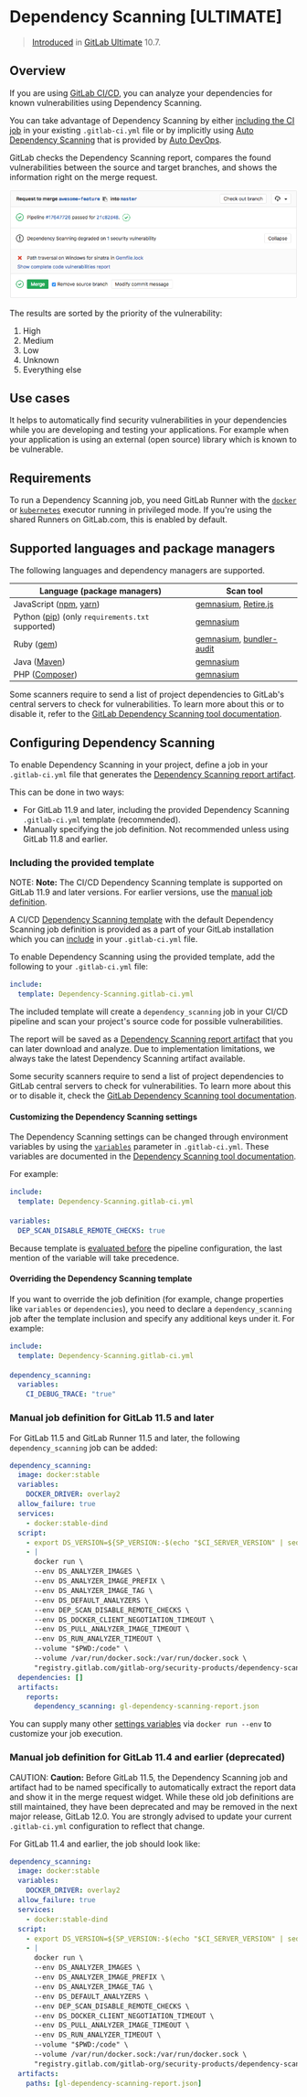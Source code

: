 # Dependency Scanning **[ULTIMATE]**

> [Introduced](https://gitlab.com/gitlab-org/gitlab-ee/issues/5105)
in [GitLab Ultimate](https://about.gitlab.com/pricing/) 10.7.

## Overview

If you are using [GitLab CI/CD](../../../ci/README.md), you can analyze your dependencies for known
vulnerabilities using Dependency Scanning.

You can take advantage of Dependency Scanning by either [including the CI job](../../../ci/examples/dependency_scanning.md) in
your existing `.gitlab-ci.yml` file or by implicitly using
[Auto Dependency Scanning](../../../topics/autodevops/index.md#auto-dependency-scanning-ultimate)
that is provided by [Auto DevOps](../../../topics/autodevops/index.md).

GitLab checks the Dependency Scanning report, compares the found vulnerabilities
between the source and target branches, and shows the information right on the
merge request.

![Dependency Scanning Widget](img/dependency_scanning.png)

The results are sorted by the priority of the vulnerability:

1. High
1. Medium
1. Low
1. Unknown
1. Everything else

## Use cases

It helps to automatically find security vulnerabilities in your dependencies
while you are developing and testing your applications. For example when your
application is using an external (open source) library which is known to be vulnerable.

## Requirements

To run a Dependency Scanning job, you need GitLab Runner with the
[`docker`](https://docs.gitlab.com/runner/executors/docker.html#use-docker-in-docker-with-privileged-mode) or
[`kubernetes`](https://docs.gitlab.com/runner/install/kubernetes.html#running-privileged-containers-for-the-runners)
executor running in privileged mode. If you're using the shared Runners on GitLab.com,
this is enabled by default.

## Supported languages and package managers

The following languages and dependency managers are supported.

| Language (package managers)                                                 | Scan tool                                                                                                                         |
|-----------------------------------------------------------------------------|-----------------------------------------------------------------------------------------------------------------------------------|
| JavaScript ([npm](https://www.npmjs.com/), [yarn](https://yarnpkg.com/en/)) | [gemnasium](https://gitlab.com/gitlab-org/security-products/gemnasium/general), [Retire.js](https://retirejs.github.io/retire.js)         |
| Python ([pip](https://pip.pypa.io/en/stable/)) (only `requirements.txt` supported)  | [gemnasium](https://gitlab.com/gitlab-org/security-products/gemnasium/general)                                                            |
| Ruby ([gem](https://rubygems.org/))                                         | [gemnasium](https://gitlab.com/gitlab-org/security-products/gemnasium/general), [bundler-audit](https://github.com/rubysec/bundler-audit) |
| Java ([Maven](https://maven.apache.org/))                                   | [gemnasium](https://gitlab.com/gitlab-org/security-products/gemnasium/general)                                                            |
| PHP ([Composer](https://getcomposer.org/))                                  | [gemnasium](https://gitlab.com/gitlab-org/security-products/gemnasium/general)                                                            |

Some scanners require to send a list of project dependencies to GitLab's central
servers to check for vulnerabilities. To learn more about this or to disable it,
refer to the [GitLab Dependency Scanning tool documentation](https://gitlab.com/gitlab-org/security-products/dependency-scanning#remote-checks).

## Configuring Dependency Scanning

To enable Dependency Scanning in your project, define a job in your `.gitlab-ci.yml`
file that generates the
[Dependency Scanning report artifact](../../../ci/yaml/README.md#artifactsreportsdependency_scanning-ultimate).

This can be done in two ways:

- For GitLab 11.9 and later, including the provided Dependency Scanning
  `.gitlab-ci.yml` template (recommended).
- Manually specifying the job definition. Not recommended unless using GitLab
  11.8 and earlier.

### Including the provided template

NOTE: **Note:**
The CI/CD Dependency Scanning template is supported on GitLab 11.9 and later versions.
For earlier versions, use the [manual job definition](#manual-job-definition-for-gitlab-115-and-later).

A CI/CD [Dependency Scanning template](https://gitlab.com/gitlab-org/gitlab-ee/blob/master/lib/gitlab/ci/templates/Security/Dependency-Scanning.gitlab-ci.yml)
with the default Dependency Scanning job definition is provided as a part of your GitLab
installation which you can [include](../../../ci/yaml/README.md#includetemplate)
in your `.gitlab-ci.yml` file.

To enable Dependency Scanning using the provided template, add the following to
your `.gitlab-ci.yml` file:

```yaml
include:
  template: Dependency-Scanning.gitlab-ci.yml
```

The included template will create a `dependency_scanning` job in your CI/CD
pipeline and scan your project's source code for possible vulnerabilities.

The report will be saved as a
[Dependency Scanning report artifact](../../../ci/yaml/README.md#artifactsreportsdependency_scanning-ultimate)
that you can later download and analyze. Due to implementation limitations, we
always take the latest Dependency Scanning artifact available.

Some security scanners require to send a list of project dependencies to GitLab
central servers to check for vulnerabilities. To learn more about this or to
disable it, check the
[GitLab Dependency Scanning tool documentation](https://gitlab.com/gitlab-org/security-products/dependency-scanning#remote-checks).

#### Customizing the Dependency Scanning settings

The Dependency Scanning settings can be changed through environment variables by using the
[`variables`](../../../ci/yaml/README.md#variables) parameter in `.gitlab-ci.yml`.
These variables are documented in the
[Dependency Scanning tool documentation](https://gitlab.com/gitlab-org/security-products/dependency-scanning#settings).

For example:

```yaml
include:
  template: Dependency-Scanning.gitlab-ci.yml

variables:
  DEP_SCAN_DISABLE_REMOTE_CHECKS: true
```

Because template is [evaluated before](../../../ci/yaml/README.md#include) the pipeline
configuration, the last mention of the variable will take precedence.

#### Overriding the Dependency Scanning template

If you want to override the job definition (for example, change properties like
`variables` or `dependencies`), you need to declare a `dependency_scanning` job
after the template inclusion and specify any additional keys under it. For example:

```yaml
include:
  template: Dependency-Scanning.gitlab-ci.yml

dependency_scanning:
  variables:
    CI_DEBUG_TRACE: "true"
```

### Manual job definition for GitLab 11.5 and later

For GitLab 11.5 and GitLab Runner 11.5 and later, the following `dependency_scanning`
job can be added:

```yaml
dependency_scanning:
  image: docker:stable
  variables:
    DOCKER_DRIVER: overlay2
  allow_failure: true
  services:
    - docker:stable-dind
  script:
    - export DS_VERSION=${SP_VERSION:-$(echo "$CI_SERVER_VERSION" | sed 's/^\([0-9]*\)\.\([0-9]*\).*/\1-\2-stable/')}
    - |
      docker run \
      --env DS_ANALYZER_IMAGES \
      --env DS_ANALYZER_IMAGE_PREFIX \
      --env DS_ANALYZER_IMAGE_TAG \
      --env DS_DEFAULT_ANALYZERS \
      --env DEP_SCAN_DISABLE_REMOTE_CHECKS \
      --env DS_DOCKER_CLIENT_NEGOTIATION_TIMEOUT \
      --env DS_PULL_ANALYZER_IMAGE_TIMEOUT \
      --env DS_RUN_ANALYZER_TIMEOUT \
      --volume "$PWD:/code" \
      --volume /var/run/docker.sock:/var/run/docker.sock \
      "registry.gitlab.com/gitlab-org/security-products/dependency-scanning:$DS_VERSION" /code
  dependencies: []
  artifacts:
    reports:
      dependency_scanning: gl-dependency-scanning-report.json
```

You can supply many other [settings variables](https://gitlab.com/gitlab-org/security-products/dependency-scanning#settings)
via `docker run --env` to customize your job execution.

### Manual job definition for GitLab 11.4 and earlier (deprecated)

CAUTION: **Caution:**
Before GitLab 11.5, the Dependency Scanning job and artifact had to be named specifically
to automatically extract the report data and show it in the merge request widget.
While these old job definitions are still maintained, they have been deprecated
and may be removed in the next major release, GitLab 12.0. You are strongly advised
to update your current `.gitlab-ci.yml` configuration to reflect that change.

For GitLab 11.4 and earlier, the job should look like:

```yaml
dependency_scanning:
  image: docker:stable
  variables:
    DOCKER_DRIVER: overlay2
  allow_failure: true
  services:
    - docker:stable-dind
  script:
    - export DS_VERSION=${SP_VERSION:-$(echo "$CI_SERVER_VERSION" | sed 's/^\([0-9]*\)\.\([0-9]*\).*/\1-\2-stable/')}
    - |
      docker run \
      --env DS_ANALYZER_IMAGES \
      --env DS_ANALYZER_IMAGE_PREFIX \
      --env DS_ANALYZER_IMAGE_TAG \
      --env DS_DEFAULT_ANALYZERS \
      --env DEP_SCAN_DISABLE_REMOTE_CHECKS \
      --env DS_DOCKER_CLIENT_NEGOTIATION_TIMEOUT \
      --env DS_PULL_ANALYZER_IMAGE_TIMEOUT \
      --env DS_RUN_ANALYZER_TIMEOUT \
      --volume "$PWD:/code" \
      --volume /var/run/docker.sock:/var/run/docker.sock \
      "registry.gitlab.com/gitlab-org/security-products/dependency-scanning:$DS_VERSION" /code
  artifacts:
    paths: [gl-dependency-scanning-report.json]
```
